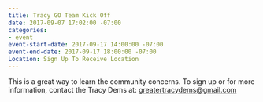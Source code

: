 ```yaml
---
title: Tracy GO Team Kick Off
date: 2017-09-07 17:02:00 -07:00
categories:
- event
event-start-date: 2017-09-17 14:00:00 -07:00
event-end-date: 2017-09-17 18:00:00 -07:00
Location: Sign Up To Receive Location
---
```


This is a great way to learn the community concerns. To sign up or for more information, contact the Tracy Dems at: greatertracydems@gmail.com